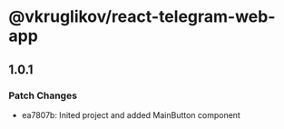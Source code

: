 # @vkruglikov/react-telegram-web-app

## 1.0.1

### Patch Changes

- ea7807b: Inited project and added MainButton component
